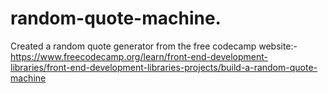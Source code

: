 # random-quote-machine.
Created a random quote generator from the free codecamp website:-
https://www.freecodecamp.org/learn/front-end-development-libraries/front-end-development-libraries-projects/build-a-random-quote-machine
